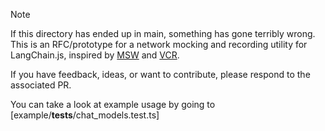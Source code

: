 > [!NOTE]
> If this directory has ended up in main, something has gone terribly wrong.
> This is an RFC/prototype for a network mocking and recording utility for LangChain.js, inspired by [MSW](https://github.com/mswjs/msw) and [VCR](https://github.com/vcr/vcr).

If you have feedback, ideas, or want to contribute, please respond to the associated PR.

You can take a look at example usage by going to [example/__tests__/chat_models.test.ts]

